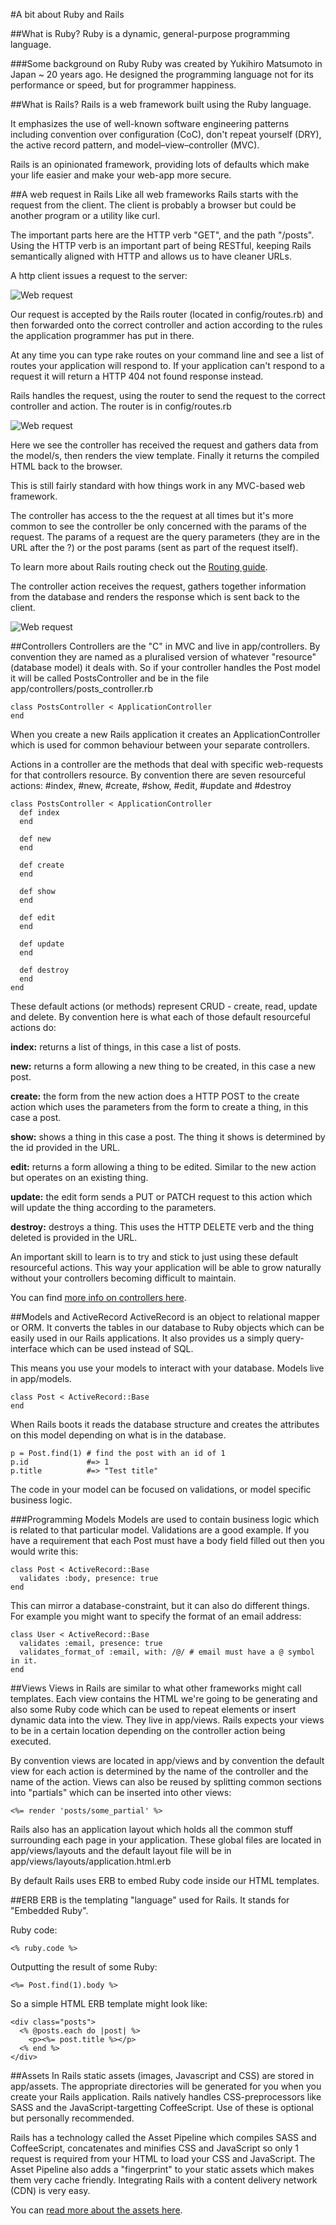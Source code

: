 #A bit about Ruby and Rails

##What is Ruby?
Ruby is a dynamic, general-purpose programming language.

###Some background on Ruby
Ruby was created by Yukihiro Matsumoto in Japan ~ 20 years ago. He designed the programming language not for its performance or speed, but for programmer happiness.

##What is Rails?
Rails is a web framework built using the Ruby language.

It emphasizes the use of well-known software engineering patterns including convention over configuration (CoC), don't repeat yourself (DRY), the active record pattern, and model–view–controller (MVC).

Rails is an opinionated framework, providing lots of defaults which make your life easier and make your web-app more secure.

##A web request in Rails
Like all web frameworks Rails starts with the request from the client. The client is probably a browser but could be another program or a utility like curl.

The important parts here are the HTTP verb "GET", and the path "/posts". Using the HTTP verb is an important part of being RESTful, keeping Rails semantically aligned with HTTP and allows us to have cleaner URLs.

A http client issues a request to the server:

![Web request](/images/ruby_rails/web_request_1.png)

Our request is accepted by the Rails router (located in config/routes.rb) and then forwarded onto the correct controller and action according to the rules the application programmer has put in there.

At any time you can type rake routes on your command line and see a list of routes your application will respond to. If your application can't respond to a request it will return a HTTP 404 not found response instead.

Rails handles the request, using the router to send the request to the correct controller and action. The router is in config/routes.rb

![Web request](/images/ruby_rails/web_request_2.png)

Here we see the controller has received the request and gathers data from the model/s, then renders the view template. Finally it returns the compiled HTML back to the browser.

This is still fairly standard with how things work in any MVC-based web framework.

The controller has access to the the request at all times but it's more common to see the controller be only concerned with the params of the request. The params of a request are the query parameters (they are in the URL after the ?) or the post params (sent as part of the request itself).

To learn more about Rails routing check out the [Routing guide](http://guides.rubyonrails.org/routing.html).

The controller action receives the request, gathers together information from the database and renders the response which is sent back to the client.

![Web request](/images/ruby_rails/web_request_3.png)

##Controllers
Controllers are the "C" in MVC and live in app/controllers. By convention they are named as a pluralised version of whatever "resource" (database model) it deals with. So if your controller handles the Post model it will be called PostsController and be in the file app/controllers/posts_controller.rb

```
class PostsController < ApplicationController
end
```

When you create a new Rails application it creates an ApplicationController which is used for common behaviour between your separate controllers.

Actions in a controller are the methods that deal with specific web-requests for that controllers resource. By convention there are seven resourceful actions: #index, #new, #create, #show, #edit, #update and #destroy

```
class PostsController < ApplicationController
  def index
  end

  def new
  end

  def create
  end

  def show
  end

  def edit
  end

  def update
  end

  def destroy
  end
end
```

These default actions (or methods) represent CRUD - create, read, update and delete. By convention here is what each of those default resourceful actions do:

**index:** returns a list of things, in this case a list of posts.

**new:** returns a form allowing a new thing to be created, in this case a new post.

**create:** the form from the new action does a HTTP POST to the create action which uses the parameters from the form to create a thing, in this case a post.

**show:** shows a thing in this case a post. The thing it shows is determined by the id provided in the URL.

**edit:** returns a form allowing a thing to be edited. Similar to the new action but operates on an existing thing.

**update:** the edit form sends a PUT or PATCH request to this action which will update the thing according to the parameters.

**destroy:** destroys a thing. This uses the HTTP DELETE verb and the thing deleted is provided in the URL.

An important skill to learn is to try and stick to just using these default resourceful actions. This way your application will be able to grow naturally without your controllers becoming difficult to maintain.

You can find [more info on controllers here](http://guides.rubyonrails.org/action_controller_overview.html).

##Models and ActiveRecord
ActiveRecord is an object to relational mapper or ORM. It converts the tables in our database to Ruby objects which can be easily used in our Rails applications. It also provides us a simply query-interface which can be used instead of SQL.

This means you use your models to interact with your database. Models live in app/models.

```
class Post < ActiveRecord::Base
end
```

When Rails boots it reads the database structure and creates the attributes on this model depending on what is in the database.

```
p = Post.find(1) # find the post with an id of 1
p.id             #=> 1
p.title          #=> "Test title"
```

The code in your model can be focused on validations, or model specific business logic.

###Programming Models
Models are used to contain business logic which is related to that particular model. Validations are a good example. If you have a requirement that each Post must have a body field filled out then you would write this:

```
class Post < ActiveRecord::Base
  validates :body, presence: true
end
```

This can mirror a database-constraint, but it can also do different things. For example you might want to specify the format of an email address:

```
class User < ActiveRecord::Base
  validates :email, presence: true
  validates_format_of :email, with: /@/ # email must have a @ symbol in it.
end
```

##Views
Views in Rails are similar to what other frameworks might call templates. Each view contains the HTML we're going to be generating and also some Ruby code which can be used to repeat elements or insert dynamic data into the view. They live in app/views. Rails expects your views to be in a certain location depending on the controller action being executed.

By convention views are located in app/views and by convention the default view for each action is determined by the name of the controller and the name of the action. Views can also be reused by splitting common sections into "partials" which can be inserted into other views:
```
<%= render 'posts/some_partial' %>
```

Rails also has an application layout which holds all the common stuff surrounding each page in your application. These global files are located in app/views/layouts and the default layout file will be in app/views/layouts/application.html.erb

By default Rails uses ERB to embed Ruby code inside our HTML templates.

##ERB
ERB is the templating "language" used for Rails. It stands for "Embedded Ruby".

Ruby code:

```
<% ruby.code %>
```

Outputting the result of some Ruby:

```
<%= Post.find(1).body %>
```

So a simple HTML ERB template might look like:

```
<div class="posts">
  <% @posts.each do |post| %>
    <p><%= post.title %></p>
  <% end %>
</div>
```

##Assets
In Rails static assets (images, Javascript and CSS) are stored in app/assets. The appropriate directories will be generated for you when you create your Rails application. Rails natively handles CSS-preprocessors like SASS and the JavaScript-targetting CoffeeScript. Use of these is optional but personally recommended.

Rails has a technology called the Asset Pipeline which compiles SASS and CoffeeScript, concatenates and minifies CSS and JavaScript so only 1 request is required from your HTML to load your CSS and JavaScript. The Asset Pipeline also adds a "fingerprint" to your static assets which makes them very cache friendly. Integrating Rails with a content delivery network (CDN) is very easy.

You can [read more about the assets here](http://guides.rubyonrails.org/asset_pipeline.html).
